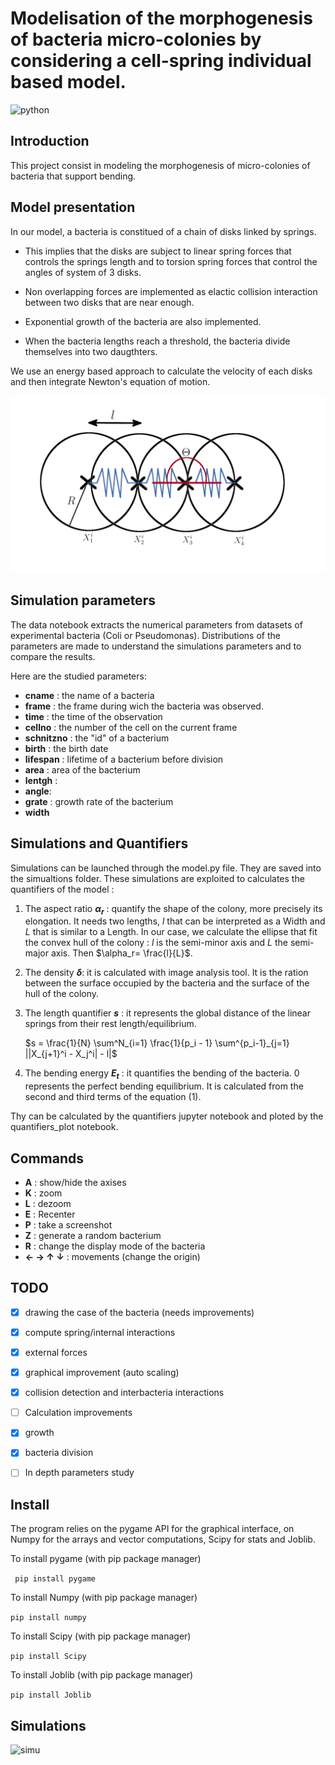 # Modelisation of the morphogenesis of bacteria micro-colonies by considering a cell-spring individual based model. 

![python](https://img.shields.io/badge/langage-Python-yellow)

## Introduction 

This project consist in modeling the morphogenesis of micro-colonies of bacteria that support bending.

## Model presentation

In our model, a bacteria is constitued of a chain of disks linked by springs.
- This implies that the disks are subject to linear spring forces that controls the springs length and to torsion spring forces that control the angles of system of 3 disks. 

- Non overlapping forces are implemented as elactic collision interaction between two disks that are near enough.

- Exponential growth of the bacteria are also implemented.

- When the bacteria lengths reach a threshold, the bacteria divide themselves into two daugthters.

We use an energy based approach to calculate the velocity of each disks and then integrate Newton's equation of motion.

![model](https://github.com/Rudiio/Images-factory/blob/main/model.png)

## Simulation parameters

The data notebook extracts the numerical parameters from datasets of experimental bacteria (Coli or Pseudomonas).
Distributions of the parameters are made to understand the simulations parameters and to compare the results.

Here are the studied parameters:
- **cname** : the name of a bacteria
- **frame** : the frame during wich the bacteria was observed.
- **time** : the time of the observation
- **cellno** : the number of the cell on the current frame
- **schnitzno** : the "id" of a bacterium
- **birth** : the birth date
- **lifespan** : lifetime of a bacterium before division
- **area** : area of the bacterium
- **lentgh** :
- **angle**:
- **grate** : growth rate of the bacterium
- **width** 

## Simulations and Quantifiers

Simulations can be launched through the model.py file. They are saved into the simualtions folder.
These simulations are exploited to calculates the quantifiers of the model :

1. The aspect ratio **$\alpha_r$** : quantify the shape of the colony, more precisely its elongation. It needs two lengths, $l$ that can be interpreted as a Width and $L$ that is similar to a Length. In our case, we calculate the ellipse that fit the convex hull of the colony : $l$ is the semi-minor axis and $L$ the semi-major axis.
    Then $\alpha_r= \frac{l}{L}$.
    
2. The density **$\delta$**: it is calculated with image analysis tool. It is the ration between the surface occupied by the bacteria and the surface of the hull of the colony.
    
3. The length quantifier **$s$** : it represents the global distance of the linear springs from their rest length/equilibrium.
    
    $s = \frac{1}{N} \sum^N_{i=1} \frac{1}{p_i - 1} \sum^{p_i-1}_{j=1} ||X_{j+1}^i - X_j^i| - l|$
    
4. The bending energy **$E_t$** : it quantifies the bending of the bacteria. 0 represents the perfect bending equilibrium. It is calculated from the second and third terms of the equation (1).

Thy can be calculated by the quantifiers jupyter notebook and ploted by the quantifiers_plot notebook.

## Commands

- **A** : show/hide the axises
- **K** : zoom
- **L** : dezoom
- **E** : Recenter
- **P** : take a screenshot
- **Z** : generate a random bacterium
- **R** : change the display mode of the bacteria
- **← → ↑ ↓** : movements (change the origin)

## TODO

- [X] drawing the case of the bacteria (needs improvements)
- [X] compute spring/internal interactions
- [X] external forces 
- [X] graphical improvement (auto scaling)
- [X] collision detection and interbacteria interactions
- [ ] Calculation improvements
- [X] growth
- [X] bacteria division
- [ ] In depth parameters study


## Install

The program relies on the pygame API for the graphical interface, on Numpy for the arrays and vector computations, Scipy for stats and Joblib.

To install pygame (with pip package manager)

``` pip install pygame```

To install Numpy (with pip package manager)

``` pip install numpy ```

To install Scipy (with pip package manager)

``` pip install Scipy ```

To install Joblib (with pip package manager)

``` pip install Joblib ```

## Simulations

![simu](https://github.com/Rudiio/Images-factory/blob/main/simu11.png)